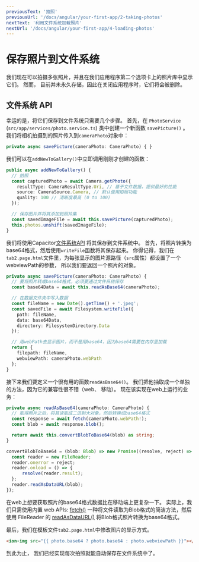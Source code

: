 ```yaml
---
previousText: '拍照'
previousUrl: '/docs/angular/your-first-app/2-taking-photos'
nextText: '利用文件系统加载照片'
nextUrl: '/docs/angular/your-first-app/4-loading-photos'
---
```


# 保存照片到文件系统

我们现在可以拍摄多张照片，并且在我们应用程序第二个选项卡上的照片库中显示它们。 然而， 目前并未永久存储，因此在关闭应用程序时，它们将会被删除。

## 文件系统 API

幸运的是，将它们保存到文件系统只需要几个步骤。 首先，在 `PhotoService` (`src/app/services/photo.service.ts`) 类中创建一个新函数 `savePicture()` 。 我们将相机拍摄到的照片传入到`cameraPhoto`对象中：

```typescript
private async savePicture(cameraPhoto: CameraPhoto) { }
```

我们可以在`addNewToGallery()`中立即调用刚刚才创建的函数：

```typescript
public async addNewToGallery() {
  // 拍照
  const capturedPhoto = await Camera.getPhoto({
    resultType: CameraResultType.Uri, // 基于文件数据，提供最好的性能
    source: CameraSource.Camera, // 默认使用拍照功能
    quality: 100 // 清晰度最高 (0 to 100)
  });

  // 保存图片并将其添加到照片集
  const savedImageFile = await this.savePicture(capturedPhoto);
  this.photos.unshift(savedImageFile);
}
```

我们将使用Capacitor[文件系统API](https://capacitor.ionicframework.com/docs/apis/filesystem) 将其保存到文件系统中。 首先，将照片转换为base64格式，然后使用`writeFile`函数将其保存起来。 你得记得，我们在`tab2.page.html`文件里，为每张显示的图片源路径（`src`属性）都设置了一个webviewPath的参数， 所以我们要返回一个照片的对象。

```typescript
private async savePicture(cameraPhoto: CameraPhoto) {
  // 要将照片转成base64格式，必须要通过文件系统保存
  const base64Data = await this.readAsBase64(cameraPhoto);

  // 在数据文件夹中写入数据
  const fileName = new Date().getTime() + '.jpeg';
  const savedFile = await Filesystem.writeFile({
    path: fileName,
    data: base64Data,
    directory: FilesystemDirectory.Data
  });

  // 用webPath去显示图片，而不是用base64，因为base64需要在内存里加载
  return {
    filepath: fileName,
    webviewPath: cameraPhoto.webPath
  };
}
```

接下来我们要定义一个很有用的函数`readAsBase64()`。 我们把他抽取成一个单独的方法，因为它的兼容性很不错（web、 移动）。 现在该实现在web上运行的业务：

```typescript
private async readAsBase64(cameraPhoto: CameraPhoto) {
  // 取得照片之后，将其读取成二进制大对象，然后转换成base64格式
  const response = await fetch(cameraPhoto.webPath!);
  const blob = await response.blob();

  return await this.convertBlobToBase64(blob) as string;  
}

convertBlobToBase64 = (blob: Blob) => new Promise((resolve, reject) => {
  const reader = new FileReader;
  reader.onerror = reject;
  reader.onload = () => {
      resolve(reader.result);
  };
  reader.readAsDataURL(blob);
});
```

在web上想要获取照片的base64格式数据比在移动端上更复杂一下。 实际上，我们只需使用内置 web APIs: [fetch()](https://developer.mozilla.org/en-US/docs/Web/API/Fetch_API) 一种将文件读取为Blob格式的简洁方法，然后使用 FileReader 的 [ readAsDataURL()](https://developer.mozilla.org/en-US/docs/Web/API/FileReader/readAsDataURL) 将Blob格式照片转换为base64格式。

最后，我们在模板文件`tab2.page.html`中修改图片的显示方式。

```html
<ion-img src="{{ photo.base64 ? photo.base64 : photo.webviewPath }}"></ion-img>
```

到此为止， 我们已经实现每次拍照就能自动保存在文件系统中了。
